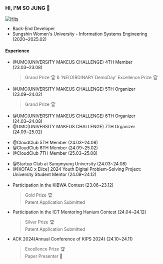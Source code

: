 ### HI, I'M SO JUNG 👋
[![Hits](https://hits.seeyoufarm.com/api/count/incr/badge.svg?url=https%3A%2F%2Fgithub.com%2Fxxoznge&count_bg=%2379C83D&title_bg=%23555555&icon=&icon_color=%23E7E7E7&title=hits&edge_flat=false)](https://hits.seeyoufarm.com)
- Back-End Developer
- Sungshin Women's University - Information Systems Engineering (2020~2025.02)

#### Experience
- @UMC(UNIVERSITY MAKEUS CHALLENGE) 4TH Member (23.03~23.08)
  > Grand Prize 🏆 & 'NE(O)RDINARY DemoDay' Excellence Prize 🏆
- @UMC(UNIVERSITY MAKEUS CHALLENGE) 5TH Organizer (23.09~24.02)
  > Grand Prize 🏆
- @UMC(UNIVERSITY MAKEUS CHALLENGE) 6TH Organizer (24.03~24.08)
- @UMC(UNIVERSITY MAKEUS CHALLENGE) 7TH Organizer (24.09~25.02)
<br/><br/>
- @CloudClub 5TH Member (24.03~24.08)
- @CloudClub 6TH Member (24.09~25.02)
- @CloudClub 7TH Member (25.03~25.08)
<br/><br/>
- @Startup Club at Sangmyung University (24.03~24.08)
- @[KOFAC x Elice] 2024 Youth Digital Problem-Solving Project: University Student Mentor (24.09~24.12)
<br/><br/>
- Participation in the KIBWA Contest (23.06~23.12)
  > Gold Prize 🏆<br/>
  > Patent Application Submitted
- Participation in the ICT Mentoring Hanium Contest (24.04~24.12)
  > Silver Prize 🏆<br/>
  > Patent Application Submitted
- ACK 2024(Annual Conference of KIPS 2024) (24.10~24.11)
  > Excellence Prize 🏆<br/>
  > Paper Presenter 📢
